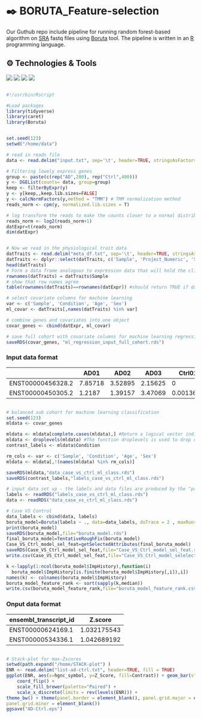  # ✒️ BORUTA_Feature-selection

Our Guthub repo include pipeline for running random forest-based algorithm on [SRA](https://www.ncbi.nlm.nih.gov/sra) fastq files using [Boruta](https://www.jstatsoft.org/article/view/v036i11) tool. The pipeline is written in an [R](https://github.com/rstudio/rstudio) programming language.

## ⚙️ Technologies & Tools

![](https://img.shields.io/badge/Code-RScript-informational?style=flat&logo=<#FF6000>&logoColor=white&color=2bbc8a)
![](https://img.shields.io/badge/Tools-Rstudio-informational?style=flat&logo=<LOGO_NAME>&logoColor=white&color=2bbc8a)
![](https://img.shields.io/badge/Tools-GitHub-informational?style=flat&logo=<LOGO_NAME>&logoColor=white&color=2bbc8a)
![](https://img.shields.io/badge/Tools-SRAtoolkit-informational?style=flat&logo=<LOGO_NAME>&logoColor=white&color=2bbc8a)

```R

#!/usr/bin/Rscript

#Load packages
library(tidyverse)
library(caret)
library(Boruta)


set.seed(123)
setwd("/home/data")

# read in reads file
data <- read.delim("input.txt", sep='\t', header=TRUE, stringsAsFactors=FALSE)

# Filtering lowely express genes
group <- paste(c(rep("AD",200), rep("Ctrl",400)))
y <- DGEList(counts= data, group=group)
keep <- filterByExpr(y)
y <- y[keep,,keep.lib.sizes=FALSE] 
y <- calcNormFactors(y,method = "TMM") # TMM normalization method
reads_norm <- cpm(y, normalized.lib.sizes = T)

# log transform the reads to make the counts closer to a normal distribution
reads_norm <- log2(reads_norm+1)
datExpr=t(reads_norm)
dim(datExpr)


# Now we read in the physiological trait data
datTraits <- read.delim("meta_df.txt", sep='\t', header=TRUE, stringsAsFactors=FALSE)
datTraits <- dplyr::select(datTraits, c('Sample', 'Project_Numeric', 'Strategy_Numeric', 'Condition', 'Age', 'Sex'))
head(datTraits)
# Form a data frame analogous to expression data that will hold the clinical traits.
rownames(datTraits) = datTraits$Sample
# show that row names agree
table(rownames(datTraits)==rownames(datExpr)) #should return TRUE if datasets align correctly.

# select covariate columns for machine learning
var <- c('Sample', 'Condition', 'Age', 'Sex')
ml_covar <- datTraits[,names(datTraits) %in% var]

# combine genes and covariates into one object 
covar_genes <- cbind(datExpr, ml_covar)

# save full cohort with covariate columns for machine learning regression
saveRDS(covar_genes, "ml_regression_input_full_cohort.rds")
```
### Input data format

|   | AD01 | AD02 | AD03 | Ctrl01 | Ctrl02 |Ctrl03 |
| ------------- | ------------- |------------- |------------- |------------- |------------- |------------- |
| ENST00000456328.2  | 7.85718  | 3.52895 | 2.15625 |0 | 0| 0.466484 |
| ENST00000450305.2  | 1.2187  | 1.39157 |  3.47069  | 0.0013632| 0.0355961| 0.0544532|


```R

# balanced sub cohort for machine learning classification
set.seed(123)
mldata <- covar_genes

mldata <- mldata[complete.cases(mldata),] #Return a logical vector indicating which cases are complete, i.e., have no missing values.
mldata <- droplevels(mldata) #The function droplevels is used to drop unused levels from a factor or, more commonly, from factors in a data frame.
contrast_labels <- mldata$Condition

rm_cols <- var <- c('Sample', 'Condition', 'Age', 'Sex')
mldata <- mldata[,!(names(mldata) %in% rm_cols)]

saveRDS(mldata,"data_case_vs_ctrl_ml_class.rds")
saveRDS(contrast_labels,"labels_case_vs_ctrl_ml_class.rds")

# input data set up - the labels and data files are produced by the "prepare_for_m_learn" script
labels <- readRDS("labels_case_vs_ctrl_ml_class.rds")
data <- readRDS("data_case_vs_ctrl_ml_class.rds")

# Case VS Control
data_labels <- cbind(data, labels)
boruta_model=Boruta(labels ~ ., data=data_labels, doTrace = 2 , maxRuns = 20000)
print(boruta_model)
saveRDS(boruta_model,file="boruta_model.rds")
final_boruta_model=TentativeRoughFix(boruta_model)
Case_VS_Ctrl_model_sel_feat=getSelectedAttributes(final_boruta_model)
saveRDS(Case_VS_Ctrl_model_sel_feat,file="Case_VS_Ctrl_model_sel_feat.rds")
write.csv(Case_VS_Ctrl_model_sel_feat,file="Case_VS_Ctrl_model_selelected_feat.csv")

k <-lapply(1:ncol(boruta_model$ImpHistory),function(i)
  boruta_model$ImpHistory[is.finite(boruta_model$ImpHistory[,i]),i])
names(k) <- colnames(boruta_model$ImpHistory)
boruta_model_feature_rank <- sort(sapply(k,median))
write.csv(boruta_model_feature_rank,file="boruta_model_feature_rank.csv")
```

### Onput data format

| ensembl_transcript_id | Z.score | 
| ------------- | ------------- |
| ENST00000624169.1  | 1.032175543  |
| ENST00000534336.1  | 1.042689192  |



```R

# Stack-plot for max-Zscores
setwd(path.expand("/home/STACK-plot") )
ENR <- read.delim("list-ad-ctrl.txt", header=TRUE, fill = TRUE)
ggplot(ENR, aes(x=hgnc_symbol, y=Z_Score, fill=Contrast)) + geom_bar(stat='identity') +
    coord_flip() +
    scale_fill_brewer(palette="Paired") +
    scale_x_discrete(limits = rev(levels(ENR))) +
theme_bw() + theme(panel.border = element_blank(), panel.grid.major = element_blank(),
panel.grid.minor = element_blank())
ggsave("AD-Ctrl.eps")
```

